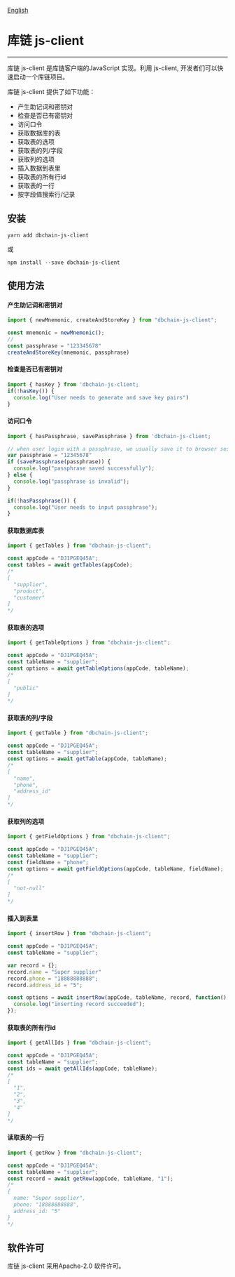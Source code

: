 [English](https://github.com/dbchaincloud/js-client/blob/master/README.md)

# 库链 js-client

---

库链 js-client 是库链客户端的JavaScript 实现。利用 js-client, 开发者们可以快速启动一个库链项目。

库链 js-client 提供了如下功能：

- 产生助记词和密钥对
- 检查是否已有密钥对
- 访问口令
- 获取数据库的表
- 获取表的选项
- 获取表的列/字段
- 获取列的选项
- 插入数据到表里
- 获取表的所有行id
- 获取表的一行
- 按字段值搜索行/记录

## 安装

```shell
yarn add dbchain-js-client
```

或

```shell
npm install --save dbchain-js-client
```

## 使用方法

#### 产生助记词和密钥对
```javascript
import { newMnemonic, createAndStoreKey } from "dbchain-js-client";

const mnemonic = newMnemonic();
// 
const passphrase = "123345678"
createAndStoreKey(mnemonic, passphrase)
```

#### 检查是否已有密钥对
```javascript
import { hasKey } from 'dbchain-js-client;
if(!hasKey()) {
  console.log("User needs to generate and save key pairs")
}
```

#### 访问口令 
```javascript
import { hasPassphrase, savePassphrase } from 'dbchain-js-client;

// when user login with a passphrase, we usually save it to browser session storage
var passphrase = "12345678"
if (savePassphrase(passphrase)) {
  console.log("passphrase saved successfully");
} else {
  console.log("passphrase is invalid");
}

if(!hasPassphrase()) {
  console.log("User needs to input passphrase");
}
```

#### 获取数据库表
```javascript
import { getTables } from "dbchain-js-client";

const appCode = "DJ1PGEQ45A";
const tables = await getTables(appCode);
/*
[
  "supplier",
  "product",
  "customer"
]
*/
```

#### 获取表的选项
```javascript
import { getTableOptions } from "dbchain-js-client";

const appCode = "DJ1PGEQ45A";
const tableName = "supplier";
const options = await getTableOptions(appCode, tableName);
/*
[
  "public"
]
*/
```

#### 获取表的列/字段
```javascript
import { getTable } from "dbchain-js-client";

const appCode = "DJ1PGEQ45A";
const tableName = "supplier";
const options = await getTable(appCode, tableName);
/*
[
  "name",
  "phone",
  "address_id"
]
*/
```
#### 获取列的选项
```javascript
import { getFieldOptions } from "dbchain-js-client";

const appCode = "DJ1PGEQ45A";
const tableName = "supplier";
const fieldName = "phone";
const options = await getFieldOptions(appCode, tableName, fieldName);
/*
[
  "not-null"
]
*/
```
#### 插入到表里
```javascript
import { insertRow } from "dbchain-js-client";

const appCode = "DJ1PGEQ45A";
const tableName = "supplier";

var record = {};
record.name = "Super supplier"
record.phone = "18888888888";
record.address_id = "5";

const options = await insertRow(appCode, tableName, record, function() {
  console.log("inserting record succeeded");
});
```

#### 获取表的所有行id
```javascript
import { getAllIds } from "dbchain-js-client";

const appCode = "DJ1PGEQ45A";
const tableName = "supplier";
const ids = await getAllIds(appCode, tableName);
/*
[
  "1",
  "2",
  "3",
  "4"
]
*/
```

#### 读取表的一行
```javascript
import { getRow } from "dbchain-js-client";

const appCode = "DJ1PGEQ45A";
const tableName = "supplier";
const record = await getRow(appCode, tableName, "1");
/*
{
  name: "Super supplier",
  phone: "18888888888",
  address_id: "5"
}
*/
```

## 软件许可
库链 js-client 采用Apache-2.0 软件许可。
